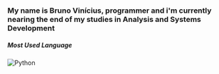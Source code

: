 ### My name is Bruno Vinícius, programmer and i'm currently nearing the end of my studies in Analysis and Systems Development

##### Most Used Language
![Python](https://img.shields.io/badge/python-3670A0?style=for-the-badge&logo=python&logoColor=ffdd54)
